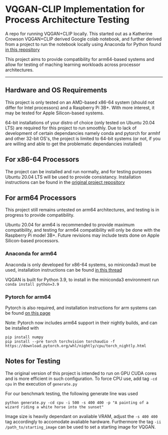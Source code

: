 # VQGAN-CLIP Implementation for Process Architecture Testing

A repo for running VQGAN+CLIP locally. This started out as a Katherine Crowson VQGAN+CLIP derived Google colab notebook, and further derived from a project to run the notebook locally using Anaconda for Python found [in this repository](https://github.com/nerdyrodent/VQGAN-CLIP)

This project aims to provide compatibility for arm64-based systems and allow for testing of maching learning workloads across processor architectures.

---
## Hardware and OS Requirements

This project is only tested on an AMD-based x86-64 system (should not differ for Intel processors) and a Raspberry Pi 3B+. With more interest, it may be tested for Apple Silicon-based systems.

64-bit installations of your distro of choice (only tested on Ubuntu 20.04 LTS) are required for this project to run smoothly. Due to lack of development of certain dependancies namely conda and pytorch for armhf and other 32-bit OS's, the project is limited to 64-bit systems (or not, if you are willing and able to get the problematic dependancies installed)

## For x86-64 Processors

The project can be installed and run normally, and for testing purposes Ubuntu 20.04 LTS will be used to provide consistancy. Installation instructions can be found in the [original project repository](https://github.com/nerdyrodent/VQGAN-CLIP)

## For arm64 Processors

This project still remains untested on arm64 architectures, and testing is in progress to provide compatibility.

Ubuntu 20.04 for arm64 is recommended to provide maximum compatibility, and testing for arm64 compatibility will only be done with the Raspberry Pi model 3B+. Future revisions may include tests done on Apple Silicon-based processors.

### Anaconda for arm64

Anaconda is only developed for x86-64 systems, so miniconda3 must be used, installation instructions can be found [in this thread](https://stackoverflow.com/questions/39371772/how-to-install-anaconda-on-raspberry-pi-3-model-b)

VQGAN is built for Python 3.9, to install in the miniconda3 environment run `conda install python=3.9`

### Pytorch for arm64

Pytorch is also required, and installation instructions for arm systems can be found [on this page](http://mathinf.com/pytorch/arm64/)

Note: Pytorch now includes arm64 support in their nightly builds, and can be installed with 
```
pip install numpy
pip install --pre torch torchvision torchaudio -f https://download.pytorch.org/whl/nightly/cpu/torch_nightly.html
```

## Notes for Testing

The original version of this project is intended to run on GPU CUDA cores and is more efficient in such configuration. To force CPU use, add tag `-cd cpu` in the execution of `generate.py`

For our benchmark testing, the following generate line was used
```
python generate.py -cd cpu -i 500 -s 400 400 -p "A painting of a wizard riding a white horse into the sunset"
```

Image size is heavily dependant on avaliable VRAM, adjust the `-s 400 400` tag accordingly to accomodate avaliable hardware. Furthermore the tag `-ii /path_to/starting_image` can be used to set a starting image for VQGAN.